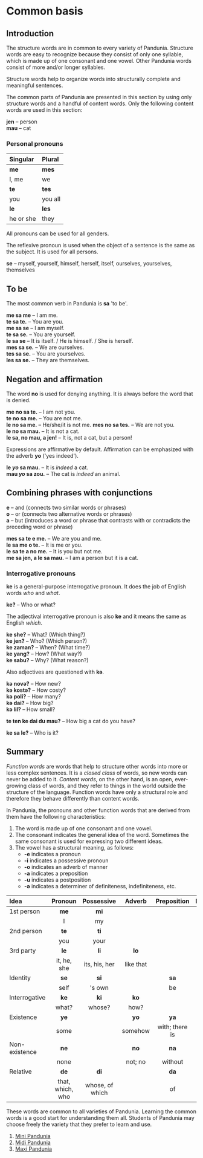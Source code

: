 # Common basis

## Introduction

The structure words are in common to every variety of Pandunia.
Structure words are easy to recognize because they consist of only one syllable,
which is made up of one consonant and one vowel.
Other Pandunia words consist of more and/or longer syllables.

Structure words help to organize words into structurally complete and meaningful sentences.

The common parts of Pandunia are presented in this section
by using only structure words and a handful of content words.
Only the following content words are used in this section:

**jen**
– person  
**mau**
– cat


### Personal pronouns

| Singular    | Plural       |
|:------------|:-------------|
| **me**      | **mes**      |
| I, me       | we           |
| **te**      | **tes**      |
| you         | you all      |
| **le**      | **les**      |
| he or she   | they         |

All pronouns can be used for all genders.

The reflexive pronoun is used when the object of a sentence is the same as the subject.
It is used for all persons.

**se**
– myself, yourself, himself, herself, itself, ourselves, yourselves, themselves


## To be

The most common verb in Pandunia is
**sa**
'to be'.

**me sa me**
– I am me.  
**te sa te.**
– You are you.  
**me sa se**
– I am myself.  
**te sa se.**
– You are yourself.  
**le sa se**
– It is itself. / He is himself. / She is herself.  
**mes sa se.**
– We are ourselves.  
**tes sa se.**
– You are yourselves.  
**les sa se.**
– They are themselves.


## Negation and affirmation

The word **no** is used for denying anything.
It is always before the word that is denied.

**me no sa te.**
– I am not you.  
**te no sa me.**
– You are not me.  
**le no sa me.**
– He/she/it is not me.
**mes no sa tes.**
– We are not you.  
**le no sa mau.**
– It is not a cat.  
**le sa, no mau, a jen!**
– It is, not a cat, but a person!

Expressions are affirmative by default.
Affirmation can be emphasized with the adverb
**yo**
('yes indeed').

**le *yo* sa mau.**
– It is *indeed* a cat.  
**mau *yo* sa zou.**
– The cat is *indeed* an animal.


## Combining phrases with conjunctions

**e**
– and (connects two similar words or phrases)  
**o**
– or (connects two alternative words or phrases)  
**a**
– but (introduces a word or phrase that contrasts with or contradicts the preceding word or phrase)

**mes sa te e me.**
– We are you and me.  
**le sa me o te.**
– It is me or you.  
**le sa te a no me.**
– It is you but not me.  
**me sa jen, a le sa mau.**
– I am a person but it is a cat.


### Interrogative pronouns

**ke** is a general-purpose interrogative pronoun.
It does the job of English words _who_ and _what_.

**ke?**
– Who or what?  

The adjectival interrogative pronoun is also **ke**
and it means the same as English _which_.

**ke she?**
– What? (Which thing?)  
**ke jen?**
– Who? (Which person?)  
**ke zaman?**
– When? (What time?)  
**ke yang?** 
– How? (What way?)  
**ke sabu?**
– Why? (What reason?)

Also adjectives are questioned with **kə**.

**kə novə?**
– How new?  
**kə kostə?**
– How costy?  
**kə poli?**
– How many?  
**kə dai?**
– How big?  
**kə lil?**
– How small?

**te ten ke dai du mau?**
– How big a cat do you have?

**ke sa le?**
– Who is it?


## Summary

_Function words_ are words that help to structure other words into more or less complex sentences.
It is a _closed class_ of words, so new words can never be added to it.
_Content words_, on the other hand, is an open, ever-growing class of words,
and they refer to things in the world outside the structure of the language.
Function words have only a structural role
and therefore they behave differently than content words.

In Pandunia, the pronouns and other function words that are derived from them have the following characteristics:

1. The word is made up of one consonant and one vowel.
2. The consonant indicates the general idea of the word.
   Sometimes the same consonant is used for expressing two different ideas.
3. The vowel has a structural meaning, as follows:
    - **-e** indicates a pronoun
    - **-i** indicates a possessive pronoun
    - **-o** indicates an adverb of manner
    - **-a** indicates a preposition
    - **-u** indicates a postposition
    - **-ə** indicates a determiner of definiteness, indefiniteness, etc.

| Idea          | Pronoun         | Possessive      | Adverb          | Preposition     | Postposition    | Determiner      |
|:--------------|:---------------:|:---------------:|:---------------:|:---------------:|:---------------:|:---------------:|
| 1st person    | **me**          | **mi**          |                 |                 |                 |                 |
|               | I               | my              |                 |                 |                 |                 |
| 2nd person    | **te**          | **ti**          |                 |                 |                 |                 |
|               | you             | your            |                 |                 |                 |                 |
| 3rd party     | **le**          | **li**          | **lo**          |                 |                 | **lə**          |
|               | it, he, she     | its, his, her   | like that       |                 |                 | the             |
| Identity      | **se**          | **si**          |                 | **sa**          |                 |                 |
|               | self            | 's own          |                 | be              |                 |                 |
| Interrogative | **ke**          | **ki**          | **ko**          |                 |                 | **kə**          |
|               | what?           | whose?          | how?            |                 |                 | which?          |
| Existence     | **ye**          |                 | **yo**          | **ya**          |                 | **yə**          |
|               | some            |                 | somehow         | with; there is  |                 | some-           |
| Non-existence | **ne**          |                 | **no**          | **na**          |                 | **nə**          |
|               | none            |                 | not; no         | without         |                 | no-, un-        |
| Relative      | **de**          | **di**          |                 | **da**          | **du**          |                 |
|               | that, which, who| whose, of which |                 | of              | 's              |                 |

These words are common to all varieties of Pandunia.
Learning the common words is a good start for understanding them all.
Students of Pandunia may choose freely the variety that they prefer to learn and use.

1. [Mini Pandunia](mini_pandunia.md)
2. [Midi Pandunia](midi_pandunia.md)
3. [Maxi Pandunia](maxi_pandunia.md)


